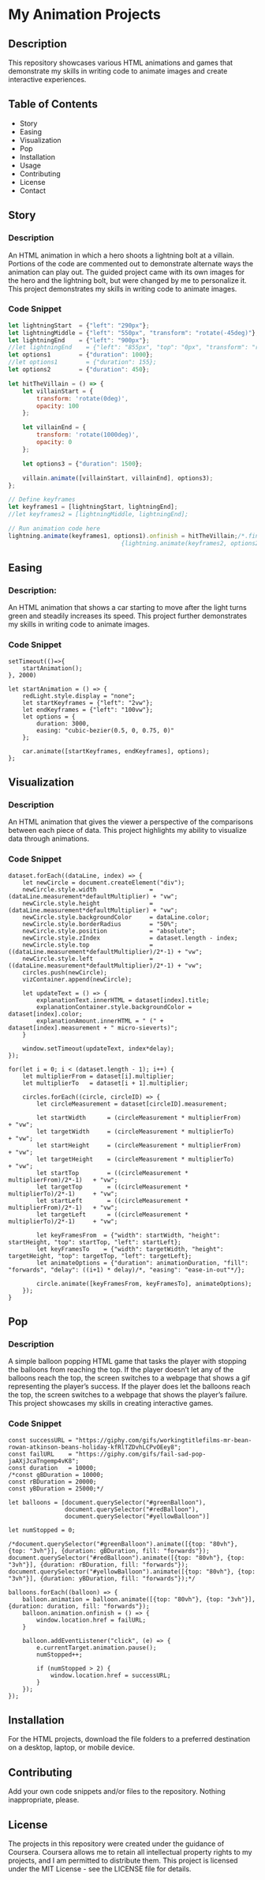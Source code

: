 # My Animation Projects

## Description
This repository showcases various HTML animations and games that demonstrate my skills in writing code to animate images and create interactive experiences.

## Table of Contents
- Story
- Easing
- Visualization
- Pop
- Installation
- Usage
- Contributing
- License
- Contact

## Story
### Description
An HTML animation in which a hero shoots a lightning bolt at a villain. Portions of the code are commented out to demonstrate alternate ways the animation can play out. The guided project came with its own images for the hero and the lightning bolt, but were changed by me to personalize it. This project demonstrates my skills in writing code to animate images.

### Code Snippet
```javascript
let lightningStart  = {"left": "290px"};
let lightningMiddle = {"left": "550px", "transform": "rotate(-45deg)"};
let lightningEnd    = {"left": "900px"};
//let lightningEnd    = {"left": "855px", "top": "0px", "transform": "rotate(-45deg)"};
let options1        = {"duration": 1000};
//let options1        = {"duration": 155};
let options2        = {"duration": 450};

let hitTheVillain = () => {
    let villainStart = {
        transform: 'rotate(0deg)',
        opacity: 100
    };

    let villainEnd = {
        transform: 'rotate(1000deg)',
        opacity: 0
    };

    let options3 = {"duration": 1500};

    villain.animate([villainStart, villainEnd], options3);
};

// Define keyframes
let keyframes1 = [lightningStart, lightningEnd];
//let keyframes2 = [lightningMiddle, lightningEnd];

// Run animation code here
lightning.animate(keyframes1, options1).onfinish = hitTheVillain;/*.finished.then(() => 
                                {lightning.animate(keyframes2, options2)});*/

```


## Easing

### Description:
An HTML animation that shows a car starting to move after the light turns green and steadily increases its speed. This project further demonstrates my skills in writing code to animate images.


### Code Snippet
```
setTimeout(()=>{
    startAnimation();
}, 2000)

let startAnimation = () => {
    redLight.style.display = "none";
    let startKeyframes = {"left": "2vw"};
    let endKeyframes = {"left": "100vw"};
    let options = {
        duration: 3000,
        easing: "cubic-bezier(0.5, 0, 0.75, 0)"
    };

    car.animate([startKeyframes, endKeyframes], options);
};
```

## Visualization

### Description
An HTML animation that gives the viewer a perspective of the comparisons between each piece of data. This project highlights my ability to visualize data through animations.

### Code Snippet
```
dataset.forEach((dataLine, index) => {
    let newCircle = document.createElement("div");
    newCircle.style.width               = (dataLine.measurement*defaultMultiplier) + "vw";
    newCircle.style.height              = (dataLine.measurement*defaultMultiplier) + "vw";
    newCircle.style.backgroundColor     = dataLine.color;
    newCircle.style.borderRadius        = "50%";
    newCircle.style.position            = "absolute";
    newCircle.style.zIndex              = dataset.length - index;
    newCircle.style.top                 = ((dataLine.measurement*defaultMultiplier)/2*-1) + "vw";
    newCircle.style.left                = ((dataLine.measurement*defaultMultiplier)/2*-1) + "vw";
    circles.push(newCircle);
    vizContainer.append(newCircle);

    let updateText = () => {
        explanationText.innerHTML = dataset[index].title;
        explanationContainer.style.backgroundColor = dataset[index].color;
        explanationAmount.innerHTML = " (" + dataset[index].measurement + " micro-sieverts)";
    }

    window.setTimeout(updateText, index*delay);
});

for(let i = 0; i < (dataset.length - 1); i++) {
    let multiplierFrom = dataset[i].multiplier;
    let multiplierTo   = dataset[i + 1].multiplier;

    circles.forEach((circle, circleID) => {
        let circleMeasurement = dataset[circleID].measurement;

        let startWidth      = (circleMeasurement * multiplierFrom)          + "vw";
        let targetWidth     = (circleMeasurement * multiplierTo)            + "vw";
        let startHeight     = (circleMeasurement * multiplierFrom)          + "vw";
        let targetHeight    = (circleMeasurement * multiplierTo)            + "vw";
        let startTop        = ((circleMeasurement * multiplierFrom)/2*-1)   + "vw";
        let targetTop       = ((circleMeasurement * multiplierTo)/2*-1)     + "vw";
        let startLeft       = ((circleMeasurement * multiplierFrom)/2*-1)   + "vw";
        let targetLeft      = ((circleMeasurement * multiplierTo)/2*-1)     + "vw";

        let keyFramesFrom  = {"width": startWidth, "height": startHeight, "top": startTop, "left": startLeft};
        let keyFramesTo    = {"width": targetWidth, "height": targetHeight, "top": targetTop, "left": targetLeft};
        let animateOptions = {"duration": animationDuration, "fill": "forwards", "delay": ((i+1) * delay)/*, "easing": "ease-in-out"*/};

        circle.animate([keyFramesFrom, keyFramesTo], animateOptions);
    });
}
```

## Pop

### Description
A simple balloon popping HTML game that tasks the player with stopping the balloons from reaching the top. If the player doesn’t let any of the balloons reach the top, the screen switches to a webpage that shows a gif representing the player’s success. If the player does let the balloons reach the top, the screen switches to a webpage that shows the player’s failure. This project showcases my skills in creating interactive games.

### Code Snippet
```
const successURL = "https://giphy.com/gifs/workingtitlefilms-mr-bean-rowan-atkinson-beans-holiday-kfRlTZDvhLCPvOEey8";
const failURL    = "https://giphy.com/gifs/fail-sad-pop-jaAXjJcaTngemp4vK8";
const duration   = 10000;
/*const gBDuration = 10000;
const rBDuration = 20000;
const yBDuration = 25000;*/

let balloons = [document.querySelector("#greenBalloon"),
                document.querySelector("#redBalloon"),
                document.querySelector("#yellowBalloon")]

let numStopped = 0;

/*document.querySelector("#greenBalloon").animate([{top: "80vh"}, {top: "3vh"}], {duration: gBDuration, fill: "forwards"});
document.querySelector("#redBalloon").animate([{top: "80vh"}, {top: "3vh"}], {duration: rBDuration, fill: "forwards"});
document.querySelector("#yellowBalloon").animate([{top: "80vh"}, {top: "3vh"}], {duration: yBDuration, fill: "forwards"});*/

balloons.forEach((balloon) => {
    balloon.animation = balloon.animate([{top: "80vh"}, {top: "3vh"}], {duration: duration, fill: "forwards"});
    balloon.animation.onfinish = () => {
        window.location.href = failURL;
    }

    balloon.addEventListener("click", (e) => {
        e.currentTarget.animation.pause();
        numStopped++;

        if (numStopped > 2) {
            window.location.href = successURL;
        }
    });
});
```

## Installation
For the HTML projects, download the file folders to a preferred destination on a desktop, laptop, or mobile device.

## Contributing
Add your own code snippets and/or files to the repository. Nothing inappropriate, please.

## License
The projects in this repository were created under the guidance of Coursera. Coursera allows me to retain all intellectual property rights to my projects, and I am permitted to distribute them. This project is licensed under the MIT License - see the LICENSE file for details.
  
